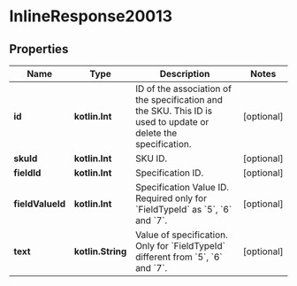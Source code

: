 
# InlineResponse20013

## Properties
Name | Type | Description | Notes
------------ | ------------- | ------------- | -------------
**id** | **kotlin.Int** | ID of the association of the specification and the SKU. This ID is used to update or delete the specification. |  [optional]
**skuId** | **kotlin.Int** | SKU ID. |  [optional]
**fieldId** | **kotlin.Int** | Specification ID. |  [optional]
**fieldValueId** | **kotlin.Int** | Specification Value ID. Required only for &#x60;FieldTypeId&#x60; as &#x60;5&#x60;, &#x60;6&#x60; and &#x60;7&#x60;. |  [optional]
**text** | **kotlin.String** | Value of specification. Only for &#x60;FieldTypeId&#x60; different from &#x60;5&#x60;, &#x60;6&#x60; and &#x60;7&#x60;. |  [optional]



